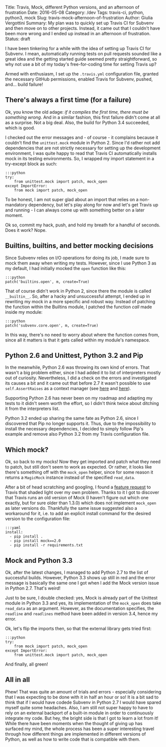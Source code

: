 Title: Travis, Mock, different Python versions, and an afternoon of frustration
Date: 2016-05-08
Category: /dev
Tags: travis-ci, python, python3, mock
Slug: travis-mock-afternoon-of-frustration
Author: Giulia Vergottini
Summary: My plan was to quickly set up Travis CI for Subvenv and then move on to other projects. Instead, it came out that I couldn't have been more wrong and I ended up instead in an afternoon of frustration.
Status: draft

I have been tinkering for a while with the idea of setting up Travis CI for Subvenv. I mean, automatically running tests on pull requests sounded like a great idea and the getting started guide seemed pretty straightforward, so why not use a bit of my today's free-for-coding time for setting Travis up?

Armed with enthusiasm, I set up the `.travis.yml` configuration file, granted the necessary GitHub permissions, enabled Travis for Subvenv, pushed, and... build failure!

There's always a first time (for a failure)
-------------------------------------------
Ok, you know the old adage: _if it compiles the first time, there must be something wrong_. And in a similar fashion, this first failure didn't come at all as a surprise. Not a big deal. Also, the build for Python 3.4 succeeded, which is good.

I checked out the error messages and - of course - it complains because it couldn't find the `unittest.mock` module in Python 2. Since I'd rather not add dependencies that are not strictly necessary for setting up the development environment, I was quite happy to read that Travis CI automatically installs mock in its testing environments. So, I wrapped my import statement in a try-except block as such:

    :::python
    try:
        from unittest.mock import patch, mock_open
    except ImportError:
        from mock import patch, mock_open

To be honest, I am not super glad about an import that relies on a non-mandatory dependency, but let's play along for now and let's get Travis up and running - I can always come up with something better on a later moment.

Ok so, commit my hack, push, and hold my breath for a handful of seconds. Does it work? Nope.

Builtins, __builtins__, and better mocking decisions
----------------------------------------------------
Since Subvenv relies on I/O operations for doing its job, I made sure to mock them away when writing my tests. However, since I use Python 3 as my default, I had initially mocked the `open` function like this:

    :::python
    patch('builtins.open', m, create=True)

That of course didn't work in Python 2, since there the module is called `__builtin__`. So, after a hacky and unsuccessful attempt, I ended up in rewriting my mock in a more specific and robust way. Instead of patching the function within the Builtins module, I patched the function _call_ made inside my module:

    :::python
    patch('subvenv.core.open', m, create=True)

In this way, there's no need to worry about where the function comes from, since all it matters is that it gets called within my module's namespace.

Python 2.6 and Unittest, Python 3.2 and Pip
-------------------------------------------

In the meanwhile, Python 2.6 was throwing its own kind of errors. That wasn't a big problem either, since I had added it to list of interpreters mostly out of curiosity. Nevertheless, I did a check on the errors and investigated its causes a bit and it came out that before 2.7 it wasn't possible to use `self.AssertRaises` as a context manager (see [here](https://docs.python.org/2/library/unittest.html#unittest.TestCase.assertRaises) and [here](https://bugs.python.org/issue4444)).

Supporting Python 2.6 has never been on my roadmap and adapting my tests to it didn't seem worth the effort, so I didn't think twice about ditching it from the interpreters list.

Python 3.2 ended up sharing the same fate as Python 2.6, since I discovered that Pip no longer supports it. Thus, due to the impossibility to install the necessary dependencies, I decided to simply follow Pip's example and remove also Python 3.2 from my Travis configuration file.

Which mock?
-----------
Ok, so back to my mocks! Now they get imported and patch what they need to patch, but still don't seem to work as expected. Or rather, it looks like there's something off with the `mock_open` helper, since for some reason it returns a `MagicMock` instance instead of the specified `read_data`.

After a bit of head scratching and googling, I found a [feature request](https://github.com/travis-ci/travis-ci/issues/5849) to Travis that shaded light over my own problem. Thanks to it I got to discover that Travis runs an old version of Mock (I haven't figure out which one exactly, but for sure older than 1.3.0) which does not implement `mock_open` as later versions do. Thankfully the same issue suggested also a workaround for it, i.e. to add an explicit install command for the desired version to the configuration file:

    :::yaml
    install:
      - pip install .
      - pip install mock==2.0
      - pip install -r requirements.txt

Mock and Python 3.3
-------------------
Ok, after the latest changes, I managed to add Python 2.7 to the list of successful builds. However, Python 3.3 shows up still in red and the error message is basically the same one I got when I add the Mock version issue in Python 2.7. That's weird!

Just to be sure, I double checked: yes, Mock is already part of the Unittest module in Python 3.3 and yes, its implementation of the `mock_open` does take `read_data` as an argument. However, as the documentation specifies, the `readline` and `readlines` method have been added in version 3.4, hence my error.

Ok, let's flip the imports then, so that the external library gets tried first:

    :::python
    try:
        from mock import patch, mock_open
    except ImportError:
        from unittest.mock import patch, mock_open

And finally, all green!

All in all
----------
Phew! That was quite an amount of trials and errors - especially considering that I was expecting to be done with it in half an hour or so! It is a bit sad to think that if I would have codede Subvenv in Python 2.7 I would have spared myself quite some headaches. Also, I am still not super happy to have to rely on an external backport of a built-in module in order to continuously integrate my code. But hey, the bright side is that I got to learn a lot from it! While there have been moments when the thought of giving up has surfaced my mind, the whole process has been a super interesting travel through how different things are implemented in different versions of Python, as well as how to write code that is compatible with them.
